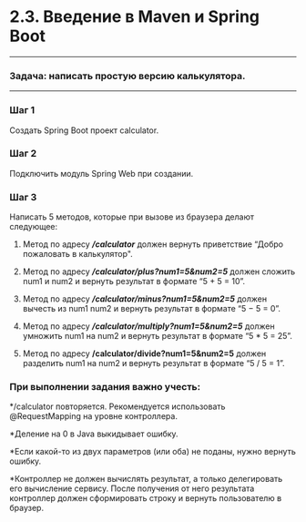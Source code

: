 # 2.3. Введение в Maven и Spring Boot

***

### Задача: написать простую версию калькулятора.

***

### Шаг 1

Создать Spring Boot проект calculator.

### Шаг 2

Подключить модуль Spring Web при создании.

### Шаг 3

Написать 5 методов, которые при вызове из браузера делают следующее:

1. Метод по адресу ___/calculator___ должен вернуть приветствие “Добро пожаловать в калькулятор".

2. Метод по адресу ___/calculator/plus?num1=5&num2=5___ должен сложить num1 и num2 и вернуть результат в формате “5 + 5 = 10”.

3. Метод по адресу ___/calculator/minus?num1=5&num2=5___ должен вычесть из num1 num2 и вернуть результат в формате “5 − 5 = 0”.

4. Метод по адресу ___/calculator/multiply?num1=5&num2=5___ должен умножить num1 на num2 и вернуть результат в формате “5 * 5 = 25”.

5. Метод по адресу __/calculator/divide?num1=5&num2=5__ должен разделить num1 на num2 и вернуть результат в формате “5 / 5 = 1”.

### При выполнении задания важно учесть:

*/calculator повторяется. Рекомендуется использовать @RequestMapping на уровне контроллера.

*Деление на 0 в Java выкидывает ошибку.

*Если какой-то из двух параметров (или оба) не поданы, нужно вернуть ошибку.

*Контроллер не должен вычислять результат, а только делегировать его вычисление сервису. После получения от него результата контроллер должен сформировать строку и вернуть пользователю в браузер.
